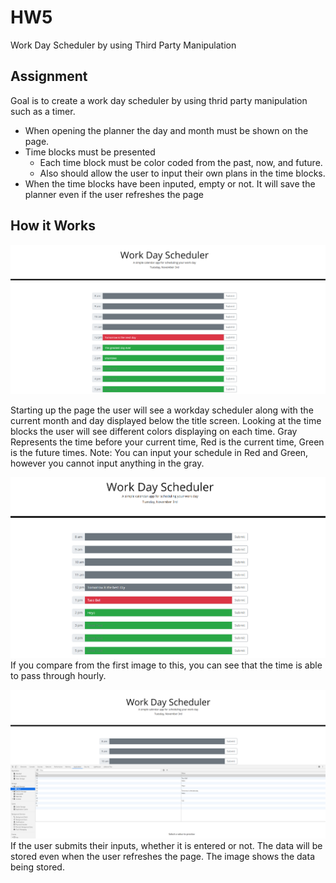 # HW5

Work Day Scheduler by using Third Party Manipulation 

## Assignment

Goal is to create a work day scheduler by using thrid party manipulation such as a timer.
* When opening the planner the day and month must be shown on the page.
* Time blocks must be presented
  * Each time block must be color coded from the past, now, and future. 
  * Also should allow the user to input their own plans in the time blocks.
* When the time blocks have been inputed, empty or not. It will save the planner even if the user refreshes the page


## How it Works

![StartUp Page](Images/Start.png)

Starting up the page the user will see a workday scheduler along with the current month and day displayed below the title screen.
Looking at the time blocks the user will see different colors displaying on each time. Gray Represents the time before your current time, Red is the current time, Green is the
future times.
Note: You can input your schedule in Red and Green, however you cannot input anything in the gray.

![StartUp Page](Images/hourLater.png)
If you compare from the first image to this, you can see that the time is able to pass through hourly.


![startUp Page](Images/dataStore.png)
If the user submits their inputs, whether it is entered or not. The data will be stored even when the user refreshes the page. The image shows the data being stored. 

